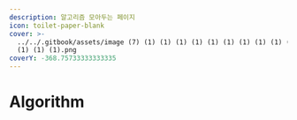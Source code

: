 ```yaml
---
description: 알고리즘 모아두는 페이지
icon: toilet-paper-blank
cover: >-
  ../../.gitbook/assets/image (7) (1) (1) (1) (1) (1) (1) (1) (1) (1) (1) (1)
  (1) (1) (1).png
coverY: -368.75733333333335
---
```


# Algorithm

